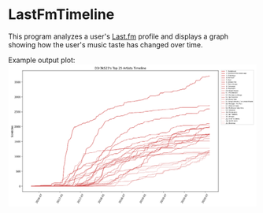 # LastFmTimeline
This program analyzes a user's [Last.fm](https://www.last.fm/) profile and displays a graph showing how the user's music taste has changed over time.

Example output plot:
![example](https://raw.githubusercontent.com/D3r3k23/LastFmTimeline/master/timeline.png)
